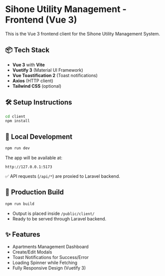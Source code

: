 
# Sihone Utility Management - Frontend (Vue 3)

This is the Vue 3 frontend client for the Sihone Utility Management System.

## 📦 Tech Stack

- **Vue 3** with **Vite**
- **Vuetify 3** (Material UI Framework)
- **Vue Toastification 2** (Toast notifications)
- **Axios** (HTTP client)
- **Tailwind CSS** (optional)

## 🛠 Setup Instructions

```bash
cd client
npm install
```

## 🚀 Local Development

```bash
npm run dev
```

The app will be available at:

```
http://127.0.0.1:5173
```

✅ API requests (`/api/*`) are proxied to Laravel backend.

## 🚀 Production Build

```bash
npm run build
```

- Output is placed inside `/public/client/`
- Ready to be served through Laravel backend.

## ✨ Features

- Apartments Management Dashboard
- Create/Edit Modals
- Toast Notifications for Success/Error
- Loading Spinner while Fetching
- Fully Responsive Design (Vuetify 3)
